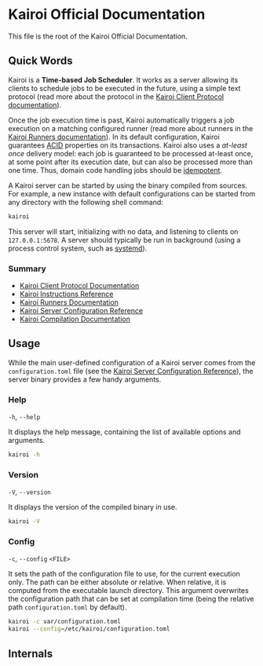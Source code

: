 # Kairoi Official Documentation

This file is the root of the Kairoi Official Documentation.

## Quick Words

Kairoi is a **Time-based Job Scheduler**. It works as a server allowing its clients to schedule jobs to be executed in the future, using a simple text protocol (read more about the protocol in the [Kairoi Client Protocol documentation](client-protocol.md)).

Once the job execution time is past, Kairoi automatically triggers a job execution on a matching configured runner (read more about runners in the [Kairoi Runners documentation](runners.md)). In its default configuration, Kairoi guarantees [ACID](https://en.wikipedia.org/wiki/ACID) properties on its transactions. Kairoi also uses a _at-least once_ delivery model: each job is guaranteed to be processed at-least once, at some point after its execution date, but can also be processed more than one time. Thus, domain code handling jobs should be [idempotent](https://en.wikipedia.org/wiki/Idempotence).

A Kairoi server can be started by using the binary compiled from sources. For example, a new instance with default configurations can be started from any directory with the following shell command:

```sh
kairoi
```

This server will start, initializing with no data, and listening to clients on `127.0.0.1:5678`. A server should typically be run in background (using a process control system, such as [systemd](https://systemd.io/)).

### Summary

- [Kairoi Client Protocol Documentation](client-protocol.md)
- [Kairoi Instructions Reference](instructions.md)
- [Kairoi Runners Documentation](runners.md)
- [Kairoi Server Configuration Reference](configuration.md)
- [Kairoi Compilation Documentation](compilation.md)

## Usage

While the main user-defined configuration of a Kairoi server comes from the `configuration.toml` file (see the [Kairoi Server Configuration Reference](configuration.toml)), the server binary provides a few handy arguments.

### Help

`-h`, `--help`

It displays the help message, containing the list of available options and arguments.

```sh
kairoi -h
```

### Version

`-V`, `--version`

It displays the version of the compiled binary in use.

```sh
kairoi -V
```

### Config

`-c`, `--config` `<FILE>`

It sets the path of the configuration file to use, for the current execution only. The path can be either absolute or relative. When relative, it is computed from the executable launch directory. This argument overwrites the configuration path that can be set at compilation time (being the relative path `configuration.toml` by default).

```sh
kairoi -c var/configuration.toml
kairoi --config=/etc/kairoi/configuration.toml
```

## Internals
